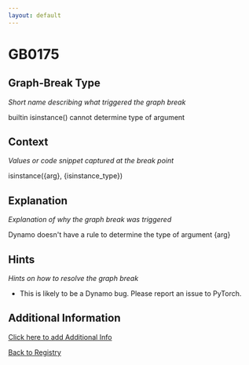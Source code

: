 ```yaml
---
layout: default
---
```

# GB0175

## Graph-Break Type
*Short name describing what triggered the graph break*

builtin isinstance() cannot determine type of argument

## Context
*Values or code snippet captured at the break point*

isinstance({arg}, {isinstance_type})

## Explanation
*Explanation of why the graph break was triggered*

Dynamo doesn't have a rule to determine the type of argument {arg}

## Hints
*Hints on how to resolve the graph break*

- This is likely to be a Dynamo bug. Please report an issue to PyTorch.


## Additional Information

<!-- ADDITIONAL INFORMATION START - Add custom information below this line -->

<!-- ADDITIONAL INFORMATION END -->


[Click here to add Additional Info](https://github.com/pytorch-labs/compile-graph-break-site/edit/main/docs/gb/gb0175.md)

[Back to Registry](../index.html)
